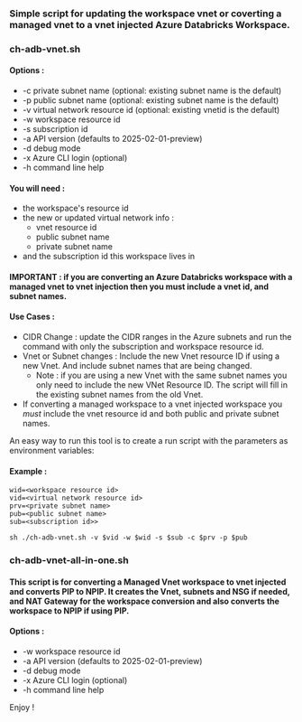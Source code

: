 ### Simple script for updating the workspace vnet or coverting a managed vnet to a vnet injected Azure Databricks Workspace. 

### ch-adb-vnet.sh 
 
#### Options : 
- -c private subnet name (optional: existing subnet name is the default)
- -p public subnet name (optional: existing subnet name is the default)
- -v virtual network resource id (optional: existing vnetid is the default)
- -w workspace resource id
- -s subscription id
- -a API version (defaults to 2025-02-01-preview)
- -d debug mode
- -x Azure CLI login (optional)
- -h command line help



#### You will need : 
- the workspace's resource id
- the new or updated virtual network info :
  - vnet resource id
  - public subnet name
  - private subnet name
- and the subscription id this workspace lives in

#### IMPORTANT : if you are converting an Azure Databricks workspace with a managed vnet to vnet injection then you must include a vnet id, and subnet names.

#### Use Cases : 
- CIDR Change : update the CIDR ranges in the Azure subnets and run the command with only the subscription and workspace resource id.
- Vnet or Subnet changes : Include the new Vnet resource ID if using a new Vnet. And include subnet names that are being changed.
    - Note : if you are using a new Vnet with the same subnet names you only need to include the new VNet Resource ID. The script will fill in the existing subnet names from the old Vnet.
- If converting a managed workspace to a vnet injected workspace you *must* include the vnet resource id and both public and private subnet names. 

An easy way to run this tool is to create a run script with the parameters as environment variables: 

#### Example :
```
wid=<workspace resource id>
vid=<virtual network resource id>
prv=<private subnet name>
pub=<public subnet name>
sub=<subscription id>>

sh ./ch-adb-vnet.sh -v $vid -w $wid -s $sub -c $prv -p $pub
```

### ch-adb-vnet-all-in-one.sh 

#### This script is for converting a Managed Vnet workspace to vnet injected and converts PIP to NPIP. It creates the Vnet, subnets and NSG if needed, and NAT Gateway for the workspace conversion and also converts the workspace to NPIP if using PIP.

#### Options : 
- -w workspace resource id
- -a API version (defaults to 2025-02-01-preview)
- -d debug mode
- -x Azure CLI login (optional)
- -h command line help

Enjoy !

